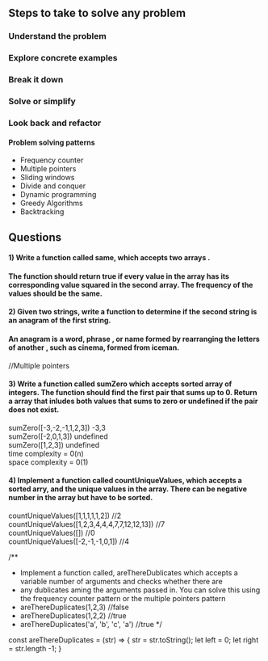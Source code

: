 ## Steps to take to solve any problem
### Understand the problem
### Explore concrete examples
### Break it down
### Solve or simplify
### Look back and refactor

#### Problem solving patterns
+ Frequency counter
+ Multiple pointers
+ Sliding windows
+ Divide and conquer
+ Dynamic programming
+ Greedy Algorithms
+ Backtracking

## Questions

#### 1) Write a function called same, which accepts two arrays . 
#### The function should return true if every value in the array has its corresponding value squared in the second array. The frequency of the values should be the same.

#### 2) Given two strings, write a function to determine if the second string is an anagram of the first string.
#### An anagram is a word, phrase , or name formed by rearranging the letters of another , such as cinema, formed from iceman.
 //Multiple pointers
#### 3) Write a function called sumZero which accepts sorted array of integers. The function should find the first pair that sums up to 0. Return a array that inludes both values that sums to zero or undefined if the pair does not exist.
sumZero([-3,-2,-1,1,2,3]) -3,3 \
sumZero([-2,0,1,3]) undefined\
sumZero([1,2,3]) undefined\
time complexity = 0(n)\
space complexity = 0(1)

#### 4) Implement a function called countUniqueValues, which accepts a sorted arry, and the unique values in the array. There can be negative number in the array but have to be sorted.
countUniqueValues([1,1,1,1,1,2]) //2 \
countUniqueValues([1,2,3,4,4,4,7,7,12,12,13]) //7\
countUniqueValues([]) //0\
countUniqueValues([-2,-1,-1,0,1]) //4

/**
 * Implement a function called, areThereDublicates which accepts a variable number of arguments and checks whether there are
 * any dublicates aming the arguments passed in. You can solve this using the frequency counter pattern or the multiple pointers pattern
 * areThereDuplicates(1,2,3) //false
 * areThereDuplicates(1,2,2) //true
 * areThereDuplicates('a', 'b', 'c', 'a') //true
 */  

const areThereDuplicates = (str) => {
    str = str.toString();
    let left = 0;
    let right = str.length -1;
}